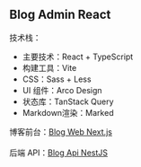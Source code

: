 ## Blog Admin React

技术栈：

- 主要技术：React + TypeScript
- 构建工具：Vite
- CSS：Sass + Less
- UI 组件：Arco Design
- 状态库：TanStack Query
- Markdown渲染：Marked

博客前台：[Blog Web Next.js](https://github.com/KangodYan/blog-web-nextjs)
<br/><br/>
后端 API：[Blog Api NestJS](https://github.com/KangodYan/blog-api-nestjs)

